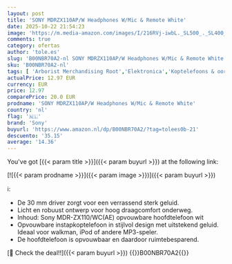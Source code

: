 ```yaml
---
layout: post
title: 'SONY MDRZX110AP/W Headphones W/Mic & Remote White'
date: 2025-10-22 21:54:23
image: 'https://m.media-amazon.com/images/I/216RVj-iwbL._SL500_._SL400_.jpg'
comments: true
category: ofertas
author: 'tole.es'
slug: 'B00NBR70A2-nl SONY MDRZX110AP/W Headphones W/Mic & Remote White'
sku: 'B00NBR70A2-nl'
tags: [ 'Arborist Merchandising Root','Elektronica','Koptelefoons & oordopjes','Koptelefoons, oordopjes & accessoires','Meest geliefd','Most_Loved_Small_1','Over-ear-koptelefoons','Self Service','Special Features Stores','Topkeuzes in accessoires','be0c145d-645e-47ab-b638-53e8112e3d67_0','be0c145d-645e-47ab-b638-53e8112e3d67_9601','sony','🇳🇱', ]
actualPrice: 12.97 EUR
currency: EUR
price: 12.97
comparePrice: 20.0 EUR
prodname: 'SONY MDRZX110AP/W Headphones W/Mic & Remote White'
country: 'nl'
flag: '🇳🇱'
brand: 'Sony'
buyurl: 'https://www.amazon.nl/dp/B00NBR70A2/?tag=tolees0b-21'
descuento: '35.15'
average: '14.36'
---
```


You've got [{{< param title >}}]({{< param buyurl >}}) at the following link:

[![{{< param prodname >}}]({{< param image >}})]({{< param buyurl >}})

ℹ️:

- De 30 mm driver zorgt voor een verrassend sterk geluid.
- Licht en robuust ontwerp voor hoog draagcomfort onderweg.
- Inhoud: Sony MDR-ZX110/WC(AE) opvouwbare hoofdtelefoon wit
- Opvouwbare instapkoptelefoon in stijlvol design met uitstekend geluid. Ideaal voor walkman, iPod of andere MP3-speler.
- De hoofdtelefoon is opvouwbaar en daardoor ruimtebesparend.

[🛒 Check the deal!!]({{< param buyurl >}})
{{<world>}}B00NBR70A2{{</world>}}
